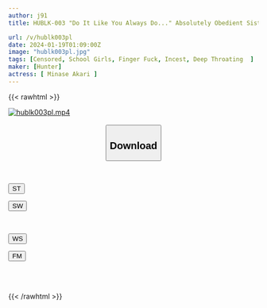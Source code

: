 ```yaml
---
author: j91
title: HUBLK-003 "Do It Like You Always Do..." Absolutely Obedient Sister's No-hands Self-erama

url: /v/hublk003pl
date: 2024-01-19T01:09:00Z
image: "hublk003pl.jpg"
tags: [Censored, School Girls, Finger Fuck, Incest, Deep Throating	]
maker: [Hunter]
actress: [ Minase Akari ]
---
```



{{< rawhtml >}}

<div class="video" data-videoid="0Jqd1w4lR8ib761">
    <a href="javascript:;">
        <img src="/v/hublk003pl/hublk003pl.jpg" width="WIDTH" height="HEIGHT" alt="hublk003pl.mp4" loading="lazy">
    </a>
</div>

<script type="text/javascript" src="https://j91.asia/asset/on-demand-st.js"></script>

<br>
  <link rel="stylesheet" href="https://j91.asia/asset/bs5.css">
  
  <center>
  <button class="btn btn-primary" type="button" data-bs-toggle="collapse" data-bs-target=".multi-collapse" aria-expanded="false" aria-controls="multiCollapseExample1 multiCollapseExample2"><h2>Download</h2></button></center>
</p>
<div class="row">
  <div class="col">
    <div class="collapse multi-collapse" id="multiCollapseExample1">
      <div class="card card-body">
	      	      <br>
<div class="buttons">  
<p><a href="https://streamtape.to/v/0Jqd1w4lR8ib761" target="_blank"><button class="btn-hover color-3"><i class="fa fa-download"></i> ST</button></a></p>
<p><a href="https://flaswish.com/79xihzkifawm" target="_blank"><button class="btn-hover color-2"><i class="fa fa-download"></i> SW</button></a></p></div>
    </div>
  </div>
</div>
  <div class="col">
    <div class="collapse multi-collapse" id="multiCollapseExample2">
      <div class="card card-body">
	      <br>
<div class="buttons">
<p><a href="https://wolfstream.tv/titxq1ad5g2l/HUBLK-003.mp4.html" target="_blank"><button class="btn-hover color-9"><i class="fa fa-download"></i> WS</button></a></p>
<p><a href="https://filemoon.sx/d/gqx1ca04jfhm" target="_blank"><button class="btn-hover color-8"><i class="fa fa-download"></i> FM</button></a></p></div>
<br><br>
      </div>
    </div>
  </div>
</div>

{{< /rawhtml >}}